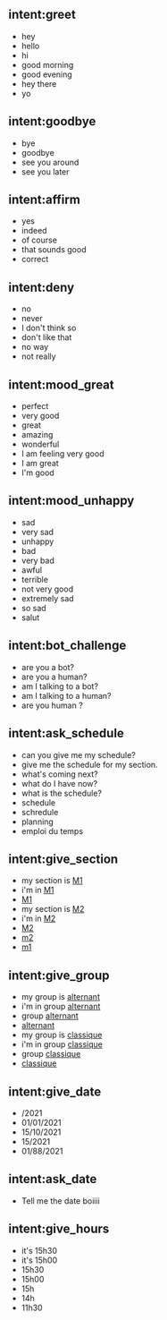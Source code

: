 ## intent:greet
- hey
- hello
- hi
- good morning
- good evening
- hey there
- yo

## intent:goodbye
- bye
- goodbye
- see you around
- see you later

## intent:affirm
- yes
- indeed
- of course
- that sounds good
- correct

## intent:deny
- no
- never
- I don't think so
- don't like that
- no way
- not really

## intent:mood_great
- perfect
- very good
- great
- amazing
- wonderful
- I am feeling very good
- I am great
- I'm good

## intent:mood_unhappy
- sad
- very sad
- unhappy
- bad
- very bad
- awful
- terrible
- not very good
- extremely sad
- so sad
- salut

## intent:bot_challenge
- are you a bot?
- are you a human?
- am I talking to a bot?
- am I talking to a human?
- are you human ?

## intent:ask_schedule
- can you give me my schedule?
- give me the schedule for my section.
- what's coming next?
- what do I have now?
- what is the schedule?
- schedule
- schredule
- planning
- emploi du temps

## intent:give_section
- my section is [M1](section)
- i'm in [M1](section)
- [M1](section)
- my section is [M2](section)
- i'm in [M2](section)
- [M2](section)
- [m2](section)
- [m1](section)

## intent:give_group
- my group is [alternant](group)
- i'm in group [alternant](group)
- group [alternant](group)
- [alternant](group)
- my group is [classique](group)
- i'm in group [classique](group)
- group [classique](group)
- [classique](group)

## intent:give_date
- /2021
- 01/01/2021
- 15/10/2021
- 15/2021
- 01/88/2021

## intent:ask_date
- Tell me the date boiiii


## intent:give_hours
- it's 15h30
- it's 15h00
- 15h30
- 15h00
- 15h
- 14h
- 11h30
